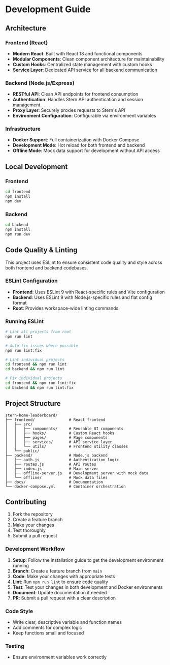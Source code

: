 # Development Guide

## Architecture

### Frontend (React)
- **Modern React**: Built with React 18 and functional components
- **Modular Components**: Clean component architecture for maintainability
- **Custom Hooks**: Centralized state management with custom hooks
- **Service Layer**: Dedicated API service for all backend communication

### Backend (Node.js/Express)
- **RESTful API**: Clean API endpoints for frontend consumption
- **Authentication**: Handles Stern API authentication and session management
- **Proxy Layer**: Securely proxies requests to Stern's API
- **Environment Configuration**: Configurable via environment variables

### Infrastructure
- **Docker Support**: Full containerization with Docker Compose
- **Development Mode**: Hot reload for both frontend and backend
- **Offline Mode**: Mock data support for development without API access

## Local Development

### Frontend
```bash
cd frontend
npm install
npm dev 
```

### Backend
```bash
cd backend
npm install
npm run dev
```

## Code Quality & Linting

This project uses ESLint to ensure consistent code quality and style across both frontend and backend codebases.

### ESLint Configuration

- **Frontend**: Uses ESLint 9 with React-specific rules and Vite configuration
- **Backend**: Uses ESLint 9 with Node.js-specific rules and flat config format
- **Root**: Provides workspace-wide linting commands

### Running ESLint

```bash
# Lint all projects from root
npm run lint

# Auto-fix issues where possible
npm run lint:fix

# Lint individual projects
cd frontend && npm run lint
cd backend && npm run lint

# Fix individual projects
cd frontend && npm run lint:fix
cd backend && npm run lint:fix
```

## Project Structure
```
stern-home-leaderboard/
├── frontend/               # React frontend
│   ├── src/
│   │   ├── components/     # Reusable UI components
│   │   ├── hooks/          # Custom React hooks
│   │   ├── pages/          # Page components
│   │   ├── services/       # API service layer
│   │   └── utils/          # Frontend utility classes
│   └── public/
├── backend/                # Node.js backend
│   ├── auth.js             # Authentication logic
│   ├── routes.js           # API routes
│   ├── index.js            # Main server
│   ├── offline-server.js   # Development server with mock data
│   └── offline/            # Mock data files
├── docs/                   # Documentation
└── docker-compose.yml      # Container orchestration
```

## Contributing

1. Fork the repository
2. Create a feature branch
3. Make your changes
4. Test thoroughly
5. Submit a pull request

### Development Workflow

1. **Setup**: Follow the installation guide to get the development environment running
2. **Branch**: Create a feature branch from `main`
3. **Code**: Make your changes with appropriate tests
4. **Lint**: Run `npm run lint` to ensure code quality
5. **Test**: Test your changes in both development and Docker environments
6. **Document**: Update documentation if needed
7. **PR**: Submit a pull request with a clear description

### Code Style

- Write clear, descriptive variable and function names
- Add comments for complex logic
- Keep functions small and focused

### Testing

- Ensure environment variables work correctly
